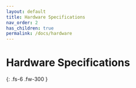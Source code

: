 ```yaml
---
layout: default
title: Hardware Specifications
nav_order: 2
has_children: true
permalink: /docs/hardware
---
```


# Hardware Specifications

{: .fs-6 .fw-300 }

